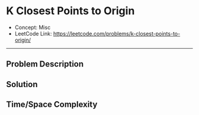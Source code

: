 # K Closest Points to Origin

- Concept: Misc
- LeetCode Link: https://leetcode.com/problems/k-closest-points-to-origin/

---

## Problem Description

## Solution

## Time/Space Complexity

